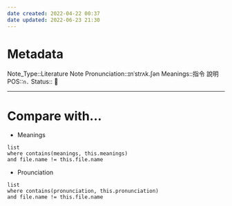```yaml
---
date created: 2022-04-22 00:37
date updated: 2022-06-23 21:30
---
```


# Metadata

Note_Type::Literature Note
Pronunciation::ɪnˈstrʌk.ʃən
Meanings::指令 說明
POS::`n.`
Status:: 👶

---

# Compare with...

- Meanings

```dataview
list
where contains(meanings, this.meanings)
and file.name != this.file.name
```

- Prounciation

```dataview
list
where contains(pronunciation, this.pronunciation)
and file.name != this.file.name
```
